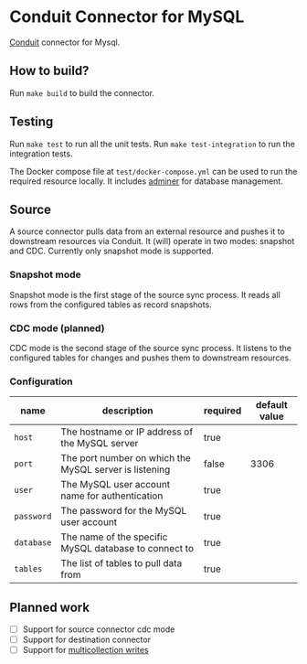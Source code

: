 # Conduit Connector for MySQL

[Conduit](https://conduit.io) connector for Mysql.

## How to build?

Run `make build` to build the connector.

## Testing

Run `make test` to run all the unit tests. Run `make test-integration` to run the integration tests.

The Docker compose file at `test/docker-compose.yml` can be used to run the required resource locally. It includes [adminer](https://www.adminer.org/) for database management.

## Source

A source connector pulls data from an external resource and pushes it to downstream resources via Conduit.
It (will) operate in two modes: snapshot and CDC. Currently only snapshot mode is supported.

### Snapshot mode

Snapshot mode is the first stage of the source sync process. It reads all rows from the configured tables as record snapshots.

### CDC mode (planned)

CDC mode is the second stage of the source sync process. It listens to the configured tables for changes and pushes them to downstream resources.

### Configuration

| name       | description                                            | required | default value |
| ---------- | ------------------------------------------------------ | -------- | ------------- |
| `host`     | The hostname or IP address of the MySQL server         | true     |               |
| `port`     | The port number on which the MySQL server is listening | false    | 3306          |
| `user`     | The MySQL user account name for authentication         | true     |               |
| `password` | The password for the MySQL user account                | true     |               |
| `database` | The name of the specific MySQL database to connect to  | true     |               |
| `tables`   | The list of tables to pull data from                   | true     |               |

## Planned work

- [ ] Support for source connector cdc mode
- [ ] Support for destination connector
- [ ] Support for [multicollection writes](https://meroxa.com/blog/conduit-0.10-comes-with-multiple-collections-support/)
